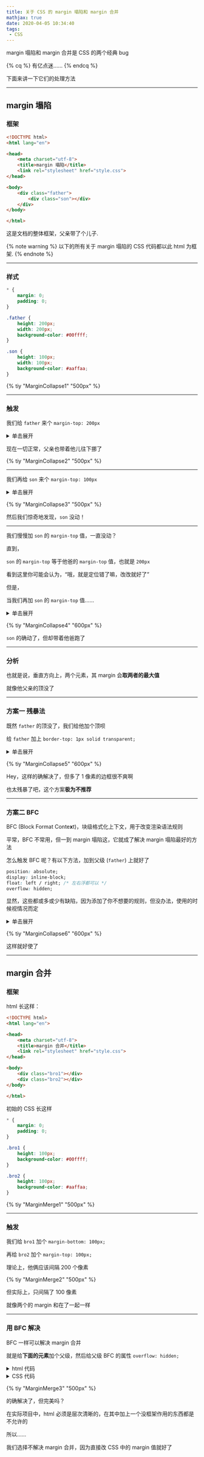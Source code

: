 ```yaml
---
title: 关于 CSS 的 margin 塌陷和 margin 合并
mathjax: true
date: 2020-04-05 10:34:40
tags:
 - CSS
---
```


margin 塌陷和 margin 合并是 CSS 的两个经典 bug

{% cq %} 有亿点迷…… {% endcq %}

下面来讲一下它们的处理方法

<!-- more -->

---

## margin 塌陷

### 框架

```html index.html
<!DOCTYPE html>
<html lang="en">

<head>
    <meta charset="utf-8">
    <title>margin 塌陷</title>
    <link rel="stylesheet" href="style.css">
</head>

<body>
    <div class="father">
        <div class="son"></div>
    </div>
</body>

</html>
```

这是文档的整体框架，父亲带了个儿子. 

{% note warning %}
以下的所有关于 margin 塌陷的 CSS 代码都以此 html 为框架. 
{% endnote %}

---

### 样式

```css style.css
* {
    margin: 0;
    padding: 0;
}

.father {
    height: 200px;
    width: 200px;
    background-color: #00ffff;
}

.son {
    height: 100px;
    width: 100px;
    background-color: #aaffaa;
}
```

{% tiy "MarginCollapse1" "500px" %}

---

### 触发

我们给 `father` 来个 `margin-top: 200px`

<details>
<summary>单击展开</summary>

```css style.css
* {
    margin: 0;
    padding: 0;
}

.father {
    margin-top: 200px; /* Here */
    height: 200px;
    width: 200px;
    background-color: #00ffff;
}

.son {
    height: 100px;
    width: 100px;
    background-color: #aaffaa;
}
```
</details>

现在一切正常，父亲也带着他儿往下挪了

{% tiy "MarginCollapse2" "500px" %}

---

我们再给 `son` 来个 `margin-top: 100px`

<details>
<summary>单击展开</summary>

```css style.css
* {
    margin: 0;
    padding: 0;
}

.father {
    margin-top: 200px;
    height: 200px;
    width: 200px;
    background-color: #00ffff;
}

.son {
    margin-top: 100px; /* Here */
    height: 100px;
    width: 100px;
    background-color: #aaffaa;
}
```
</details>

{% tiy "MarginCollapse3" "500px" %}

然后我们惊奇地发现，`son` 没动！

---

我们慢慢加 `son` 的 `margin-top` 值，一直没动？

直到，

`son` 的 `margin-top` 等于他爸的 `margin-top` 值，也就是 `200px`

看到这里你可能会认为，“哦，就是定位错了嘛，改改就好了”

但是，

当我们再加 `son` 的 `margin-top` 值……

<details>
<summary>单击展开</summary>

```css style.css
* {
    margin: 0;
    padding: 0;
}

.father {
    margin-top: 200px;
    height: 200px;
    width: 200px;
    background-color: #00ffff;
}

.son {
    margin-top: 300px; /* Here */
    height: 100px;
    width: 100px;
    background-color: #aaffaa;
}
```
</details>

{% tiy "MarginCollapse4" "600px" %}

`son` 的确动了，但却带着他爸跑了


---

### 分析

也就是说，垂直方向上，两个元素，其 margin 会**取两者的最大值**

就像他父亲的顶没了

---

### 方案一 残暴法

既然 `father` 的顶没了，我们给他加个顶呗

给 `father` 加上 `border-top: 1px solid transparent;`

<details>
<summary>单击展开</summary>

```css style.css
* {
    margin: 0;
    padding: 0;
}

.father {
    margin-top: 200px;
    height: 200px;
    width: 200px;
    background-color: #00ffff;
    border-top: 1px solid transparent; /* Here */
}

.son {
    margin-top: 100px;
    height: 100px;
    width: 100px;
    background-color: #aaffaa;
}
```
</details>

{% tiy "MarginCollapse5" "600px" %}

Hey，这样的确解决了，但多了 1 像素的边框很不爽啊

也太残暴了吧，这个方案**极为不推荐**

---

### 方案二 BFC

BFC (Block Format Conte**x**t)，块级格式化上下文，用于改变渲染语法规则

平常，BFC 不常用，但一到 margin 塌陷这，它就成了解决 margin 塌陷最好的方法

怎么触发 BFC 呢？有以下方法，加到父级 (`father`) 上就好了

```css 其中一个即可
position: absolute;
display: inline-block;
float: left / right; /* 左右浮都可以 */
overflow: hidden;
```

显然，这些都或多或少有缺陷，因为添加了你不想要的规则，但没办法，使用的时候视情况而定

<details>
<summary>单击展开</summary>

```css style.css
* {
    margin: 0;
    padding: 0;
}

.father {
    margin-top: 200px;
    height: 200px;
    width: 200px;
    background-color: #00ffff;
    /* 下面五个选一个就好了 */
    position: absolute;
    /* display: inline-block; */
    /* float: left; */
    /* float: right; */
    /* overflow: hidden; */
}

.son {
    margin-top: 100px;
    height: 100px;
    width: 100px;
    background-color: #aaffaa;
}
```
</details>

{% tiy "MarginCollapse6" "600px" %}

这样就好使了

---

## margin 合并

### 框架

html 长这样：

```html index.html
<!DOCTYPE html>
<html lang="en">

<head>
    <meta charset="utf-8">
    <title>margin 合并</title>
    <link rel="stylesheet" href="style.css">
</head>

<body>
    <div class="bro1"></div>
    <div class="bro2"></div>
</body>

</html>
```

初始的 CSS 长这样

```css style.css
* {
    margin: 0;
    padding: 0;
}

.bro1 {
    height: 100px;
    background-color: #00ffff;
}

.bro2 {
    height: 100px;
    background-color: #aaffaa;
}
```

{% tiy "MarginMerge1" "500px" %}

---

### 触发

我们给 `bro1` 加个 `margin-bottom: 100px;`

再给 `bro2` 加个 `margin-top: 100px;`

理论上，他俩应该间隔 200 个像素

{% tiy "MarginMerge2" "500px" %}

但实际上，只间隔了 100 像素

就像两个的 margin 和在了一起一样

---

### 用 BFC 解决

BFC 一样可以解决 margin 合并

就是给**下面的元素**加个父级，然后给父级 BFC 的属性 `overflow: hidden;`

<details>
<summary>html 代码</summary>

```html index.html
<!DOCTYPE html>
<html lang="en">

<head>
    <meta charset="utf-8">
    <title>margin 合并</title>
    <link rel="stylesheet" href="style.css">
</head>

<body>
    <div class="bro1"></div>
    <div class="father">
        <div class="bro2"></div>
    </dic>
</body>

</html>
```
</details>

<details>
<summary>CSS 代码</summary>

```css style.css
* {
    margin: 0;
    padding: 0;
}

.father {
    overflow: hidden;
}

.bro1 {
    height: 100px;
    background-color: #00ffff;
    margin-bottom: 100px;
}

.bro2 {
    height: 100px;
    background-color: #aaffaa;
    margin-top: 100px;
}
```
</details>

{% tiy "MarginMerge3" "500px" %}

的确解决了，但完美吗？

在实际项目中，html 必须是层次清晰的，在其中加上一个没框架作用的东西都是不允许的

所以……

我们选择不解决 margin 合并，因为直接改 CSS 中的 margin 值就好了